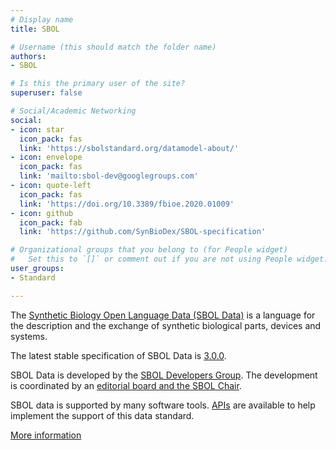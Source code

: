 ```yaml
---
# Display name
title: SBOL

# Username (this should match the folder name)
authors:
- SBOL

# Is this the primary user of the site?
superuser: false

# Social/Academic Networking
social:
- icon: star
  icon_pack: fas
  link: 'https://sbolstandard.org/datamodel-about/'
- icon: envelope
  icon_pack: fas
  link: 'mailto:sbol-dev@googlegroups.com'
- icon: quote-left
  icon_pack: fas
  link: 'https://doi.org/10.3389/fbioe.2020.01009'
- icon: github
  icon_pack: fab
  link: 'https://github.com/SynBioDex/SBOL-specification'

# Organizational groups that you belong to (for People widget)
#   Set this to `[]` or comment out if you are not using People widget.
user_groups:
- Standard

---
```


The <a rel="nofollow" class="external text" href="http://www.sbolstandard.org/">Synthetic Biology Open Language Data (SBOL Data)</a> is a language for the description and the exchange of synthetic biological parts, devices and systems. 

The latest stable specification of SBOL Data is <a rel="nofollow" class="external text" href="http://co.mbine.org/specifications/sbol.version-3.0.0.pdf">3.0.0</a>.

SBOL Data is developed by the <a rel="nofollow" class="external text" href="https://sbolstandard.org/community/">SBOL Developers Group</a>. The development is coordinated by an <a rel="nofollow" class="external text" href="https://sbolstandard.org/community-governance/">editorial board and the SBOL Chair</a>.

SBOL data is supported by many software tools.  <a rel="nofollow" class="external text" href="https://sbolstandard.org/libraries/">APIs</a> are available to help implement the support of this data standard. 

<a class="freelinking external" href="https://sbolstandard.org/datamodel-about/">More information</a>
